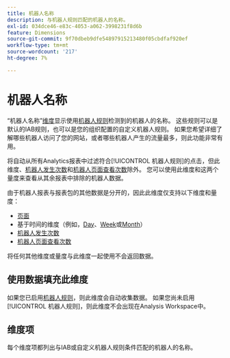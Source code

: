 ```yaml
---
title: 机器人名称
description: 与机器人规则匹配的机器人的名称。
exl-id: 034dce46-e83c-4053-a062-3998231f8d6b
feature: Dimensions
source-git-commit: 9f70dbeb9dfe54897915213480f05cbdfaf920ef
workflow-type: tm+mt
source-wordcount: '217'
ht-degree: 7%

---
```


# 机器人名称

“机器人名称”[维度](overview.md)显示使用[机器人规则](/help/admin/admin/c-manage-report-suites/c-edit-report-suites/general/bot-removal/bot-rules.md)检测到的机器人的名称。 这些规则可以是默认的IAB规则，也可以是您的组织配置的自定义机器人规则。 如果您希望详细了解哪些机器人访问了您的网站，或者哪些机器人产生的流量最多，则此功能非常有用。

将自动从所有Analytics报表中过滤符合[!UICONTROL 机器人规则]的点击，但此维度、[机器人发生次数](../metrics/bot-occurrences.md)和[机器人页面查看次数](../metrics/bot-page-views.md)除外。 您可以使用此维度和这两个量度来查看从其余报表中排除的机器人数据。

由于机器人报表与报表包的其他数据是分开的，因此此维度仅支持以下维度和量度：

* [页面](page.md)
* 基于时间的维度（例如，[Day](day.md)、[Week](week.md)或[Month](month.md)）
* [机器人发生次数](../metrics/bot-occurrences.md)
* [机器人页面查看次数](../metrics/bot-page-views.md)

将任何其他维度或量度与此维度一起使用不会返回数据。

## 使用数据填充此维度

如果您已启用[机器人规则](/help/admin/admin/c-manage-report-suites/c-edit-report-suites/general/bot-removal/bot-rules.md)，则此维度会自动收集数据。 如果您尚未启用[!UICONTROL 机器人规则]，则此维度不会出现在Analysis Workspace中。

## 维度项

每个维度项都列出与IAB或自定义机器人规则条件匹配的机器人的名称。
